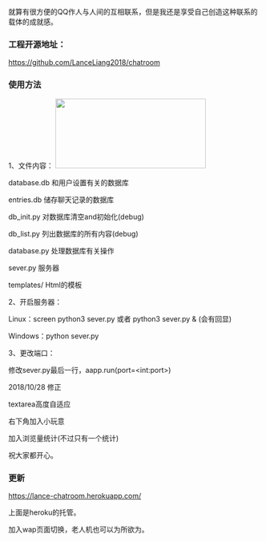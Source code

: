 就算有很方便的QQ作人与人间的互相联系，但是我还是享受自己创造这种联系的载体的成就感。
<h3>工程开源地址：</h3>
<a href="https://github.com/LanceLiang2018/chatroom">https://github.com/LanceLiang2018/chatroom</a>

<h3>使用方法</h3>
1、文件内容：

<img class="alignnone size-medium wp-image-84" src="http://lanceliang2018.xyz/wp-content/uploads/1-300x139.jpg" alt="" width="300" height="139" />

database.db    和用户设置有关的数据库

entries.db    储存聊天记录的数据库

db_init.py    对数据库清空and初始化(debug)

db_list.py    列出数据库的所有内容(debug)

database.py    处理数据库有关操作

sever.py    服务器

templates/    Html的模板

2、开启服务器：

Linux：screen python3 sever.py    或者    python3 sever.py &amp;    (会有回显)

Windows：python sever.py

3、更改端口：

修改sever.py最后一行，aapp.run(port=&lt;int:port&gt;)

2018/10/28 修正

textarea高度自适应

右下角加入小玩意

加入浏览量统计(不过只有一个统计)

祝大家都开心。

### 更新

https://lance-chatroom.herokuapp.com/

上面是heroku的托管。

加入wap页面切换，老人机也可以为所欲为。